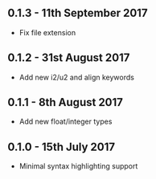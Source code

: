## 0.1.3 - 11th September 2017

 - Fix file extension

## 0.1.2 - 31st August 2017

 - Add new i2/u2 and align keywords

## 0.1.1 - 8th August 2017

 - Add new float/integer types

## 0.1.0 - 15th July 2017

 - Minimal syntax highlighting support
